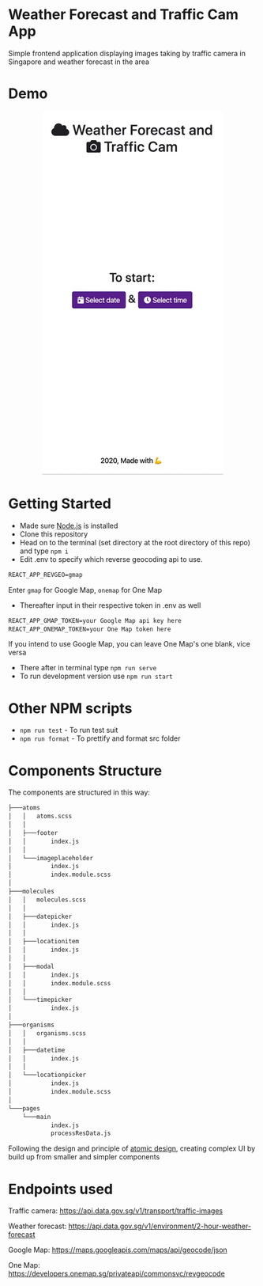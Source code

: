 # Weather Forecast and Traffic Cam App

Simple frontend application displaying images taking by traffic camera in Singapore and weather forecast in the area 

# Demo

<p align="center">
<img src="https://github.com/jokarz/weather-forecast-traffic-cam/blob/master/demo/demo.gif"/>
</p>

# Getting Started

* Made sure [Node.js](https://nodejs.org/en/download/) is installed
* Clone this repository
* Head on to the terminal (set directory at the root directory of this repo) and type ```npm i```
* Edit .env to specify which reverse geocoding api to use.
```txt
REACT_APP_REVGEO=gmap
```
Enter ```gmap``` for Google Map, ```onemap``` for One Map
*  Thereafter input in their respective token in .env as well
```txt
REACT_APP_GMAP_TOKEN=your Google Map api key here
REACT_APP_ONEMAP_TOKEN=your One Map token here
```
If you intend to use Google Map, you can leave One Map's one blank, vice versa
* There after in terminal type ```npm run serve```
* To run development version use ```npm run start```


# Other NPM scripts

* ```npm run test``` - To run test suit
* ```npm run format``` -  To prettify and format src folder


# Components Structure

The components are structured in this way:

```txt
├───atoms
│   │   atoms.scss
│   │
│   ├───footer
│   │       index.js
│   │
│   └───imageplaceholder
│           index.js
│           index.module.scss
│
├───molecules
│   │   molecules.scss
│   │
│   ├───datepicker
│   │       index.js
│   │
│   ├───locationitem
│   │       index.js
│   │
│   ├───modal
│   │       index.js
│   │       index.module.scss
│   │
│   └───timepicker
│           index.js
│
├───organisms
│   │   organisms.scss
│   │
│   ├───datetime
│   │       index.js
│   │
│   └───locationpicker
│           index.js
│           index.module.scss
│
└───pages
    └───main
            index.js
            processResData.js
```

Following the design and principle of [atomic design](https://dev.to/giteden/atomic-design-with-react-and-bit-simplify-a-complex-ui-1k1f), creating complex UI by build up from smaller and simpler components

# Endpoints used

Traffic camera: https://api.data.gov.sg/v1/transport/traffic-images

Weather forecast: https://api.data.gov.sg/v1/environment/2-hour-weather-forecast

Google Map: https://maps.googleapis.com/maps/api/geocode/json

One Map: https://developers.onemap.sg/privateapi/commonsvc/revgeocode

